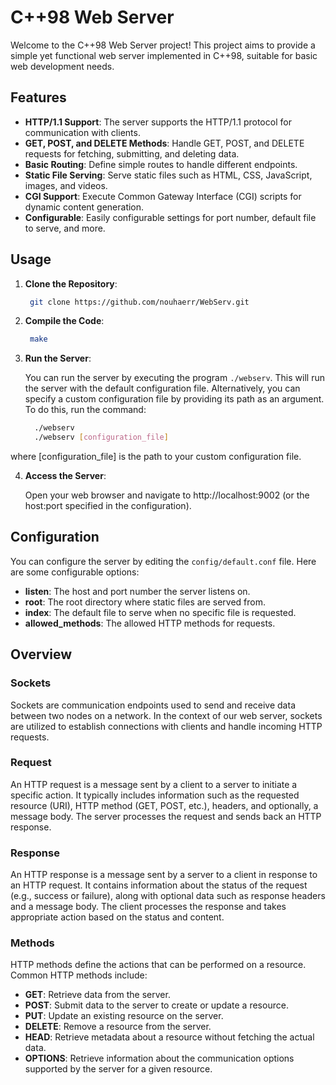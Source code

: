 # C++98 Web Server

Welcome to the C++98 Web Server project! This project aims to provide a simple yet functional web server implemented in C++98, suitable for basic web development needs.

## Features

- **HTTP/1.1 Support**: The server supports the HTTP/1.1 protocol for communication with clients.
- **GET, POST, and DELETE Methods**: Handle GET, POST, and DELETE requests for fetching, submitting, and deleting data.
- **Basic Routing**: Define simple routes to handle different endpoints.
- **Static File Serving**: Serve static files such as HTML, CSS, JavaScript, images, and videos.
- **CGI Support**: Execute Common Gateway Interface (CGI) scripts for dynamic content generation.
- **Configurable**: Easily configurable settings for port number, default file to serve, and more.

## Usage

1. **Clone the Repository**: 
   ```bash
    git clone https://github.com/nouhaerr/WebServ.git

2. **Compile the Code**: 
   ```bash
    make

3. **Run the Server**:

   You can run the server by executing the program `./webserv`. This will run the server with the default configuration file.
   Alternatively, you can specify a custom configuration file by providing its path as an argument. To do this, run the command:
    ```bash
      ./webserv
      ./webserv [configuration_file]
  where [configuration_file] is the path to your custom configuration file.

4. **Access the Server**:

    Open your web browser and navigate to http://localhost:9002 (or the host:port specified in the configuration).

## Configuration

You can configure the server by editing the `config/default.conf` file. Here are some configurable options:

- **listen**: The host and port number the server listens on.
- **root**: The root directory where static files are served from.
- **index**: The default file to serve when no specific file is requested.
- **allowed_methods**: The allowed HTTP methods for requests.

## Overview

### Sockets

Sockets are communication endpoints used to send and receive data between two nodes on a network. In the context of our web server, sockets are utilized to establish connections with clients and handle incoming HTTP requests.

### Request

An HTTP request is a message sent by a client to a server to initiate a specific action. It typically includes information such as the requested resource (URI), HTTP method (GET, POST, etc.), headers, and optionally, a message body. The server processes the request and sends back an HTTP response.

### Response

An HTTP response is a message sent by a server to a client in response to an HTTP request. It contains information about the status of the request (e.g., success or failure), along with optional data such as response headers and a message body. The client processes the response and takes appropriate action based on the status and content.

### Methods

HTTP methods define the actions that can be performed on a resource. Common HTTP methods include:

- **GET**: Retrieve data from the server.
- **POST**: Submit data to the server to create or update a resource.
- **PUT**: Update an existing resource on the server.
- **DELETE**: Remove a resource from the server.
- **HEAD**: Retrieve metadata about a resource without fetching the actual data.
- **OPTIONS**: Retrieve information about the communication options supported by the server for a given resource.
